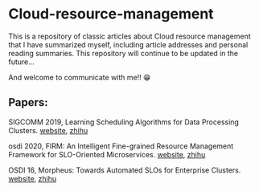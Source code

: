 # Cloud-resource-management

This is a repository of classic articles about Cloud resource management that I have summarized myself, including article addresses and personal reading summaries. This repository will continue to be updated in the future...

And welcome to communicate with me!! 😁

## Papers:

SIGCOMM 2019, Learning Scheduling Algorithms for Data Processing Clusters. [website](https://web.mit.edu/decima/), [zhihu](https://zhuanlan.zhihu.com/p/410761376)

osdi 2020, FIRM: An Intelligent Fine-grained Resource Management Framework for SLO-Oriented Microservices. [website](https://www.usenix.org/conference/osdi20/presentation/qiu), [zhihu](https://zhuanlan.zhihu.com/p/523974566)

OSDI 16, Morpheus: Towards Automated SLOs for Enterprise Clusters. [website](https://www.usenix.org/conference/osdi16/technical-sessions/presentation/jyothi), [zhihu](https://zhuanlan.zhihu.com/p/529397407)
